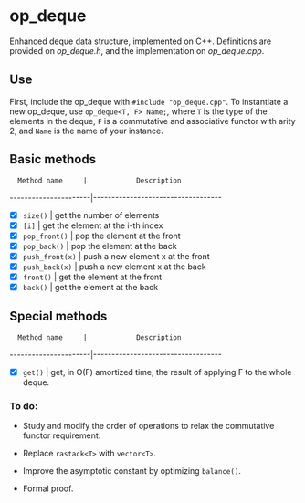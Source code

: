 # op_deque
Enhanced deque data structure, implemented on C++.
Definitions are provided on *op_deque.h*, and the implementation on *op_deque.cpp*.

## Use
First, include the op_deque with `#include "op_deque.cpp"`. 
To instantiate a new op_deque, use `op_deque<T, F> Name;`,
where `T` is the type of the elements in the deque,
`F` is a commutative and associative functor with arity 2,
and `Name` is the name of your instance.

## Basic methods
      Method name     |            Description
----------------------|-----------------------------------
- [x] `size()`        | get the number of elements
- [x] `[i]`           | get the element at the i-th index
- [x] `pop_front()`   | pop the element at the front
- [x] `pop_back()`    | pop the element at the back
- [x] `push_front(x)` | push a new element x at the front
- [x] `push_back(x)`  | push a new element x at the back
- [x] `front()`       | get the element at the front
- [x] `back()`        | get the element at the back

## Special methods
      Method name     |            Description
----------------------|-----------------------------------
- [x] `get()`         | get, in O(F) amortized time, the result of applying F to the whole deque.

### To do:
- Study and modify the order of operations to relax the commutative functor requirement.

- Replace `rastack<T>` with `vector<T>`.

- Improve the asymptotic constant by optimizing `balance()`.

- Formal proof.



